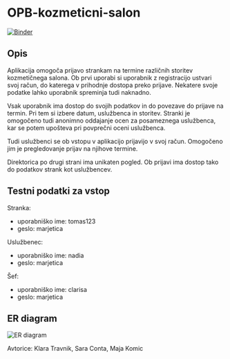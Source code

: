 # OPB-kozmeticni-salon
[![Binder](https://mybinder.org/badge_logo.svg)](https://mybinder.org/v2/gh/majbc1999/OPB-kozmeticni-salon/main?urlpath=proxy%2F8080)

## Opis

Aplikacija omogoča prijavo strankam na termine različnih storitev kozmetičnega salona. Ob prvi uporabi si uporabnik z registracijo ustvari svoj račun, do katerega v prihodnje dostopa preko prijave. Nekatere svoje podatke lahko uporabnik spreminja tudi naknadno.  

Vsak uporabnik ima dostop do svojih podatkov in do povezave do prijave na termin. Pri tem si izbere datum, uslužbenca 
in storitev. Stranki je omogočeno tudi anonimno oddajanje ocen za posameznega uslužbenca, kar se potem upošteva pri povprečni oceni uslužbenca.  

Tudi uslužbenci se ob vstopu v aplikacijo prijavijo v svoj račun. Omogočeno jim je pregledovanje prijav na njihove termine.  

Direktorica po drugi strani ima unikaten pogled. Ob prijavi ima dostop tako do podatkov strank kot uslužbencev. 

## Testni podatki za vstop

Stranka: 
- uporabniško ime: tomas123
- geslo: marjetica

Uslužbenec:
- uporabniško ime: nadia
- geslo: marjetica

Šef: 
- uporabniško ime: clarisa
- geslo: marjetica

## ER diagram

![ER diagram](https://github.com/saraconta/OPB-kozmeticni-salon/blob/main/er_diagram/er_diagram.jpg)

Avtorice: Klara Travnik, Sara Conta, Maja Komic
